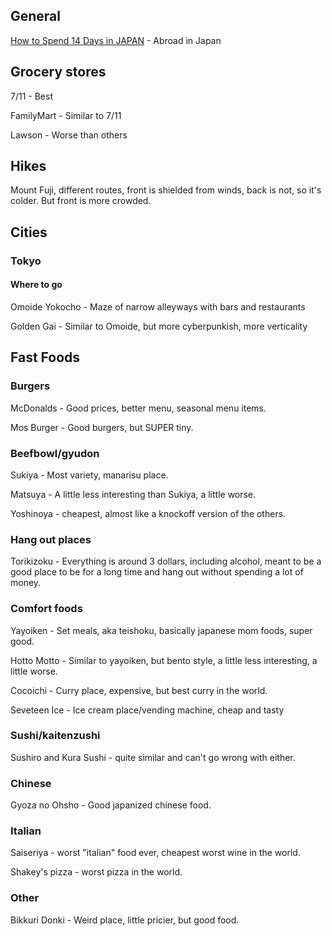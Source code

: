 
## General

[How to Spend 14 Days in JAPAN](https://www.youtube.com/watch?v=DBVAAnq1dHo) - Abroad in Japan

## Grocery stores

7/11 - Best

FamilyMart - Similar to 7/11 

Lawson - Worse than others

## Hikes

Mount Fuji, different routes, front is shielded from winds, back is not, so it's colder. But front is more crowded.

## Cities

### Tokyo

#### Where to go

Omoide Yokocho - Maze of narrow alleyways with bars and restaurants

Golden Gai - Similar to Omoide, but more cyberpunkish, more verticality

## Fast Foods

### Burgers

McDonalds - Good prices, better menu, seasonal menu items.

Mos Burger - Good burgers, but SUPER tiny.

### Beefbowl/gyudon

Sukiya - Most variety, manarisu place.

Matsuya - A little less interesting than Sukiya, a little worse.

Yoshinoya - cheapest, almost like a knockoff version of the others.

### Hang out places

Torikizoku - Everything is around 3 dollars, including alcohol, meant to be a good place to be for a long time and hang out without spending a lot of money.

### Comfort foods

Yayoiken - Set meals, aka teishoku, basically japanese mom foods, super good.

Hotto Motto - Similar to yayoiken, but bento style, a little less interesting, a little worse.

Cocoichi - Curry place, expensive, but best curry in the world.

Seveteen Ice - Ice cream place/vending machine, cheap and tasty

### Sushi/kaitenzushi

Sushiro and Kura Sushi - quite similar and can't go wrong with either.

### Chinese

Gyoza no Ohsho - Good japanized chinese food.

### Italian

Saiseriya - worst "italian" food ever, cheapest worst wine in the world.

Shakey's pizza - worst pizza in the world.

### Other

Bikkuri Donki - Weird place, little pricier, but good food.
